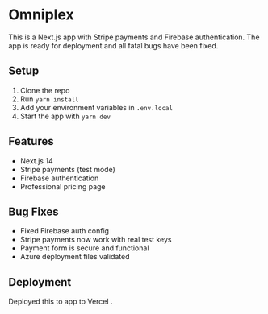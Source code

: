 # Omniplex

This is a Next.js app with Stripe payments and Firebase authentication. The app is ready for deployment and all fatal bugs have been fixed.

## Setup

1. Clone the repo
2. Run `yarn install`
3. Add your environment variables in `.env.local`
4. Start the app with `yarn dev`

## Features

- Next.js 14
- Stripe payments (test mode)
- Firebase authentication
- Professional pricing page

## Bug Fixes

- Fixed Firebase auth config
- Stripe payments now work with real test keys
- Payment form is secure and functional
- Azure deployment files validated

## Deployment

Deployed this to app to Vercel .
